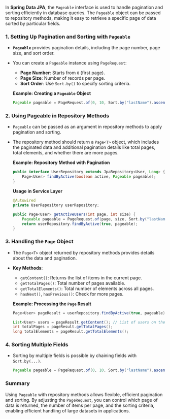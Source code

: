 In **Spring Data JPA**, the `Pageable` interface is used to handle pagination and sorting efficiently in database queries. The `Pageable` object can be passed to repository methods, making it easy to retrieve a specific page of data sorted by particular fields.

### 1. **Setting Up Pagination and Sorting with `Pageable`**

- **`Pageable`** provides pagination details, including the page number, page size, and sort order.
- You can create a `Pageable` instance using `PageRequest`:
  - **Page Number**: Starts from `0` (first page).
  - **Page Size**: Number of records per page.
  - **Sort Order**: Use `Sort.by()` to specify sorting criteria.

  **Example: Creating a `Pageable` Object**

  ```java
  Pageable pageable = PageRequest.of(0, 10, Sort.by("lastName").ascending());
  ```

### 2. **Using Pageable in Repository Methods**

- `Pageable` can be passed as an argument in repository methods to apply pagination and sorting.
- The repository method should return a `Page<T>` object, which includes the paginated data and additional pagination details like total pages, total elements, and whether there are more pages.

  **Example: Repository Method with Pagination**

  ```java
  public interface UserRepository extends JpaRepository<User, Long> {
      Page<User> findByActive(boolean active, Pageable pageable);
  }
  ```

  **Usage in Service Layer**

  ```java
  @Autowired
  private UserRepository userRepository;

  public Page<User> getActiveUsers(int page, int size) {
      Pageable pageable = PageRequest.of(page, size, Sort.by("lastName").ascending());
      return userRepository.findByActive(true, pageable);
  }
  ```

### 3. **Handling the `Page` Object**

- The `Page<T>` object returned by repository methods provides details about the data and pagination.
- **Key Methods**:
  - `getContent()`: Returns the list of items in the current page.
  - `getTotalPages()`: Total number of pages available.
  - `getTotalElements()`: Total number of elements across all pages.
  - `hasNext()`, `hasPrevious()`: Check for more pages.

  **Example: Processing the `Page` Result**

  ```java
  Page<User> pageResult = userRepository.findByActive(true, pageable);

  List<User> users = pageResult.getContent(); // List of users on the current page
  int totalPages = pageResult.getTotalPages();
  long totalElements = pageResult.getTotalElements();
  ```

### 4. **Sorting Multiple Fields**

- Sorting by multiple fields is possible by chaining fields with `Sort.by(...)`.

  ```java
  Pageable pageable = PageRequest.of(0, 10, Sort.by("lastName").ascending().and(Sort.by("firstName").descending()));
  ```

### Summary

Using `Pageable` with repository methods allows flexible, efficient pagination and sorting. By adjusting the `PageRequest`, you can control which page of data is returned, the number of items per page, and the sorting criteria, enabling efficient handling of large datasets in applications.